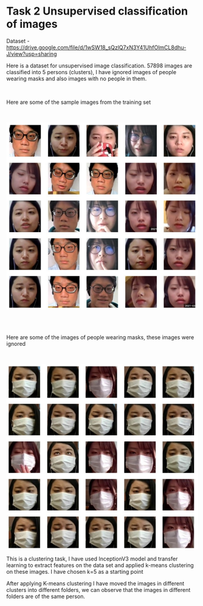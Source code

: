 # Task 2 Unsupervised classification of images



Dataset - https://drive.google.com/file/d/1wSW18_sQzlQ7xN3Y41UhfOlmCL8dhu-J/view?usp=sharing


Here is a dataset for unsupervised image classification. 57898 images are classified into 5 persons (clusters), I have ignored images of people wearing masks and also images with no people in them.

</br>
<p> Here are some of the sample images from the training set </p>
</br>
<p align='center'>
  <img src="./images/Screenshot 2022-11-06 111219.jpg">
 </p>

</br>


</br>
<p>Here are some of the images of people wearing masks, these images were ignored</p>
</br>
<p align='center'>
  <img src="./images/Screenshot 2022-11-06 114751.jpg">
 </p>
<p>This is a clustering task, I have used InceptionV3 model and transfer learning to extract features on the data set and applied k-means clustering on these images. I have chosen k=5 as a starting point</p>

After applying K-means clustering I have moved the images in different clusters into different folders, we can observe that the images in different folders are of the same person.


